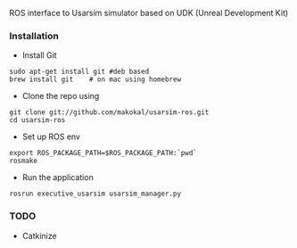 ROS interface to Usarsim simulator based on UDK (Unreal Development Kit)


### Installation

- Install Git
```
sudo apt-get install git #deb based
brew install git	# on mac using homebrew
```
- Clone the repo using 
```
git clone git://github.com/makokal/usarsim-ros.git
cd usarsim-ros
```
- Set up ROS env 
```
export ROS_PACKAGE_PATH=$ROS_PACKAGE_PATH:`pwd`
rosmake
```

- Run the application
``` 
rosrun executive_usarsim usarsim_manager.py 
```


### TODO
* Catkinize
